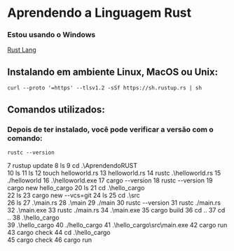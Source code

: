 # Aprendendo a Linguagem Rust

### Estou usando o Windows

[Rust Lang](https://www.rust-lang.org/tools/install)

## Instalando em ambiente Linux, MacOS ou Unix:

``` 
curl --proto '=https' --tlsv1.2 -sSf https://sh.rustup.rs | sh 
```

## Comandos utilizados:

### Depois de ter instalado, você pode verificar a versão com o comando:
```
rustc --version
```

   7 rustup update
   8 ls
   9 cd .\AprendendoRUST\
  10 ls
  11 ls
  12 touch helloworld.rs
  13 helloworld.rs
  14 rustc .\helloworld.rs
  15 ./helloworld
  16 .\helloworld.exe
  17 cargo --version
  18 rustc --version
  19 cargo new hello_cargo
  20 ls
  21 cd .\hello_cargo\
  22 ls
  23 cargo new --vcs=git
  24 ls
  25 cd .\src\
  26 ls
  27 .\main.rs
  28 .\main
  29 ./main
  30 rustc --version
  31 rustc ./main.rs
  32 .\main.exe
  33 rustc ./main.rs
  34 .\main.exe
  35 cargo build
  36 cd ..
  37 cd ..
  38 .\hello_cargo\
  39 .\hello_cargo
  40 ./hello_cargo
  41 .\hello_cargo\src\main.exe
  42 cargo run
  43 cargo check
  44 cd .\hello_cargo\
  45 cargo check
  46 cargo run
